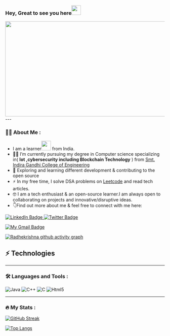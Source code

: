 ### Hey, Great to see you here<img src="https://media.giphy.com/media/hvRJCLFzcasrR4ia7z/giphy.gif" width="30px"/>


<div align="center">
  <img src="https://media.giphy.com/media/dWesBcTLavkZuG35MI/giphy.gif" width="600" height="300"/>
</div>
---

### :man_technologist: About Me :
- I am a learner<img src="https://media.giphy.com/media/WUlplcMpOCEmTGBtBW/giphy.gif" width="30"> from India.
- :student: I’m currently pursuing my degree in  Computer science specializing in( **Iot ,cybersecurity including Blockchain Technology** ) from [Smt. Indira Gandhi College of Engineering](http://sigce.edu.in/) 
- :seedling: Exploring and learning different development & contributing to the open source
- :zap: In my free time, I solve DSA problems on [Leetcode](https://leetcode.com/Radhekrishna_Mishra/) and read tech articles.
- :nerd_face: I am a tech enthusiast & an open-source learner.I am always open to collaborating on projects and innovative/disruptive ideas. 
- :point_down:Find out more about me & feel free to connect with me here:
<div id="badges">
  <a href="your-linkedin-URL">
    <img src="https://img.shields.io/badge/LinkedIn-blue?style=for-the-badge&logo=linkedin&logoColor=white" alt="LinkedIn Badge"/>
  </a>
 
  <a href="https://twitter.com/home?lang=en">
    <img src="https://img.shields.io/badge/Twitter-blue?style=for-the-badge&logo=twitter&logoColor=white" alt="Twitter Badge"/>
  </a>
  
</div>

[![My Gmail Badge](https://img.shields.io/badge/-rajmishra52002@gmail.com-c14438?style=flat-square&logo=Gmail&logoColor=white&link=mailto:rajmishra52002@gmail.com)](mailto:rajmishra52002@gmail.com)

[![Radhekrishna github activity graph](https://activity-graph.herokuapp.com/graph?username=Radhekrishnaa&theme=xcode)](https://git.io/Radhekrishnaa)


## ⚡ Technologies

---

### :hammer_and_wrench: Languages and Tools :

![Java](https://img.shields.io/badge/Java-ED8B00?style=for-the-badge&logo=java&logoColor=white)
![C++](https://img.shields.io/badge/C%2B%2B-00599C?style=for-the-badge&logo=c%2B%2B&logoColor=white)
![C](https://img.shields.io/badge/C-00599C?style=for-the-badge&logo=c&logoColor=white)
![Html5](https://img.shields.io/badge/HTML5-E34F26?style=for-the-badge&logo=html5&logoColor=white)


---

### :fire: My Stats :
<!--
<img 
   src="https://github-readme-stats.vercel.app/api?username=Radhekrishnaa&show_icons=true&theme=tokyonight" 
/>
-->
[![GitHub Streak](http://github-readme-streak-stats.herokuapp.com?user=Radhekrishnaa&theme=dark&date_format=M%20j%5B%2C%20Y%5D)](https://git.io/streak-stats)

[![Top Langs](https://github-readme-stats.vercel.app/api/top-langs/?username=Radhekrishnaa&layout=compact&theme=vision-friendly-dark)](https://github.com/anuraghazra/github-readme-stats)
<!--
**Radhekrishnaa/Radhekrishnaa** is a ✨ _special_ ✨ repository because its `README.md` (this file) appears on your GitHub profile.



- 🔭 I’m currently working on ...
- 🌱 I’m currently learning ...
- 👯 I’m looking to collaborate on ...
- 🤔 I’m looking for help with ...
- 💬 Ask me about ...
- 📫 How to reach me: ...
- 😄 Pronouns: ...
- ⚡ Fun fact: ...
-->
